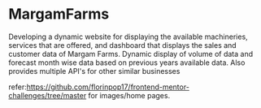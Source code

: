 # MargamFarms
Developing a dynamic website for displaying the available machineries, services that are offered, and dashboard that displays the sales and customer data of Margam Farms. Dynamic display of volume of data and forecast month wise data based on previous years available data. Also provides multiple API's for other similar businesses 


refer:https://github.com/florinpop17/frontend-mentor-challenges/tree/master for images/home pages.

